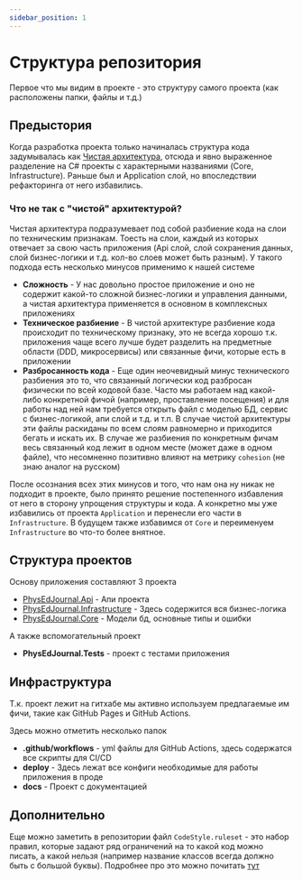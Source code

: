 ```yaml
---
sidebar_position: 1
---
```


# Структура репозитория

Первое что мы видим в проекте - это структуру самого проекта (как расположены папки, файлы и т.д.) 

## Предыстория

Когда разработка проекта только начиналась структура кода задумывалась как 
[Чистая архитектура](https://habr.com/ru/companies/otus/articles/732178/), отсюда и явно выраженное разделение 
на C# проекты с характерными названиями (Core, Infrastructure). Раньше был и Application слой, но впоследствии рефакторинга
от него избавились.

### Что не так с "чистой" архитектурой?

Чистая архитектура подразумевает под собой разбиение кода на слои по техническим признакам. Тоесть на слои, каждый из которых
отвечает за свою часть приложения (Api слой, слой сохранения данных, слой бизнес-логики и т.д. кол-во слоев может быть разным).
У такого подхода есть несколько минусов применимо к нашей системе

- **Сложность** - У нас довольно простое приложение и оно не содержит какой-то сложной бизнес-логики и управления данными, 
а чистая архитектура применяется в основном в комплексных приложениях
- **Техническое разбиение** - В чистой архитектуре разбиение кода происходит по техническому признаку, это не всегда хорошо
т.к. приложения чаще всего лучше будет разделить на предметные области (DDD, микросервисы) или связанные фичи, которые есть
в приложении
- **Разбросанность кода** - Еще один неочевидный минус технического разбиения это то, что связанный логически код разбросан
физически по всей кодовой базе. Часто мы работаем над какой-либо конкретной фичой (например, проставление посещения) и для
работы над ней нам требуется открыть файл с моделью БД, сервис с бизнес-логикой, апи слой и т.д. и т.п. В случае чистой
архитектуры эти файлы раскиданы по всем слоям равномерно и приходится бегать и искать их. В случае же разбиения по конкретным
фичам весь связанный код лежит в одном месте (может даже в одном файле), что несомненно позитивно влияют на метрику `cohesion`
(не знаю аналог на русском)

После осознания всех этих минусов и того, что нам она ну никак не подходит в проекте, 
было принято решение постепенного избавления от него в сторону упрощения структуры и кода. 
А конкретно мы уже избавились от проекта `Application` и перенесли его части в `Infrastructure`. 
В будущем также избавимся от `Core` и переименуем `Infrastructure` во что-то более внятное.

## Структура проектов

Основу приложения составляют 3 проекта
- [PhysEdJournal.Api](api-project) - Апи проекта
- [PhysEdJournal.Infrastructure](infrastructure-project) - Здесь содержится вся бизнес-логика
- [PhysEdJournal.Core](core-project) - Модели бд, основные типы и ошибки

А также вспомогательный проект
- **PhysEdJournal.Tests** - проект с тестами приложения

## Инфраструктура

Т.к. проект лежит на гитхабе мы активно используем предлагаемые им фичи, такие как GitHub Pages и GitHub Actions.

Здесь можно отметить несколько папок

- **.github/workflows** - yml файлы для GitHub Actions, здесь содержатся все скрипты для CI/CD
- **deploy** - Здесь лежат все конфиги необходимые для работы приложения в проде
- **docs** - Проект с документацией

## Дополнительно

Еще можно заметить в репозитории файл `CodeStyle.ruleset` - это набор правил, которые задают ряд ограничений
на то какой код можно писать, а какой нельзя (например название классов всегда должно быть с большой буквы).
Подробнее про это можно почитать [тут](https://github.com/DotNetAnalyzers/StyleCopAnalyzers)
